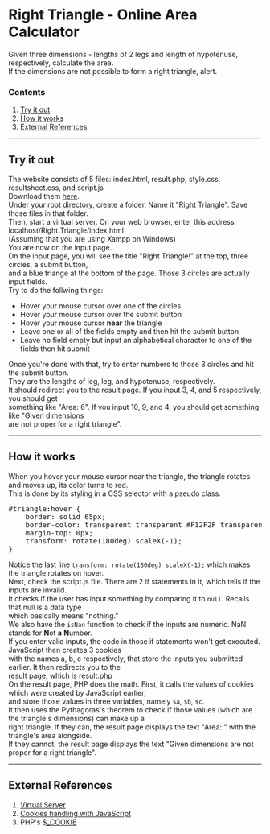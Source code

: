 <html lang="en-US">
    <head>
        <meta charset="utf-8" />
    </head>
    <body>
        <h1>Right Triangle - Online Area Calculator</h1>
        <p>
        Given three dimensions - lengths of 2 legs and length of hypotenuse, respectively,  calculate the area. <br/>
        If the dimensions are not possible to form a right triangle, alert. <br/>
        <h3>Contents</h3>
        <ol>
            <li><a href="#content-1">Try it out</a></li>
            <li><a href="#content-2">How it works</a></li>
            <li><a href="#content-3">External References</a></li>
        </ol>
        <hr/>
        <h2 id="content-1">Try it out</h2>
        <p>
        The website consists of 5 files: index.html, result.php, style.css, resultsheet.css, and script.js <br/>
        Download them <a href="https://github.com/nhduong0133/right-triangle-calculator/releases" target="_blank">here</a>. <br/>
        Under your root directory, create a folder. Name it "Right Triangle". Save those files in that folder. <br/>
        Then, start a virtual server. On your web browser, enter this address: localhost/Right Triangle/index.html <br/>
        (Assuming that you are using Xampp on Windows) <br/>
        You are now on the input page. <br/>
        On the input page, you will see the title "Right Triangle!" at the top, three circles, a submit button, <br/>
        and a blue triange at the bottom of the page. Those 3 circles are actually input fields.<br/>
        Try to do the follwing things: <br/>
        <ul>
            <li>Hover your mouse cursor over one of the circles</li>
            <li>Hover your mouse cursor over the submit button</li>
            <li>Hover your mouse cursor <b>near</b> the triangle</li>
            <li>Leave one or all of the fields empty and then hit the submit button</li>
            <li>Leave no field empty but input an alphabetical character to one of the fields then hit submit</li>
        </ul>
        Once you're done with that, try to enter numbers to those 3 circles and hit the submit button. <br/>
        They are the lengths of leg, leg, and hypotenuse, respectively. <br/>
        It should redirect you to the result page. If you input 3, 4, and 5 respectively, you should get <br/>
        something like "Area: 6". If you input 10, 9, and 4, you should get something like "Given dimensions <br/>
        are not proper for a right triangle".
        </p>
        <hr/>
        <h2 id="content-2">How it works</h2>
        <p>
        When you hover your mouse cursor near the triangle, the triangle rotates and moves up, its color turns to red. <br/>
        This is done by its styling in a CSS selector with a pseudo class. <br/>
<pre>
#triangle:hover {
    border: solid 65px;
    border-color: transparent transparent #F12F2F transparent;
    margin-top: 0px;
    transform: rotate(180deg) scaleX(-1);
}
</pre>
        Notice the last line <code>transform: rotate(180deg) scaleX(-1);</code> which makes the triangle rotates on hover. <br/>
        Next, check the script.js file. There are 2 if statements in it, which tells if the inputs are invalid. <br/>
        It checks if the user has input something by comparing it to <code>null</code>. Recalls that null is a data type <br/>
        which basically means "nothing." <br/>
        We also have the <code>isNan</code> function to check if the inputs are numeric. NaN stands for <b>N</b>ot <b>a</b> <b>N</b>umber. <br/>
        If you enter valid inputs, the code in those if statements won't get executed. JavaScript then creates 3 cookies <br/>
        with the names a, b, c respectively, that store the inputs you submitted earlier. It then redirects you to the <br/>
        result page, which is result.php <br/>
        On the result page, PHP does the math. First, it calls the values of cookies which were created by JavaScript earlier, <br/>
        and store those values in three variables, namely <code>$a</code>, <code>$b</code>, <code>$c</code>. <br/>
        It then uses the Pythagoras's theorem to check if those values (which are the triangle's dimensions) can make up a <br/>
        right triangle. If they can, the result page displays the text "Area: " with the triangle's area alongside. <br/>
        If they cannot, the result page displays the text "Given dimensions are not proper for a right triangle". <br/>
        </p>
        <hr/>
        <h2 id="content-3">External References</h2>
        <p>
            <ol>
                <li><a href="https://github.com/nhduong0133/passwordform-demo#content-1" target="_blank">Virtual Server</a></li>
                <li><a href="https://www.w3schools.com/js/js_cookies.asp" target="_blank">Cookies handling with JavaScript</a></li>
                <li>PHP's <a href="http://php.net/manual/en/reserved.variables.cookies.php" target="_blank">$_COOKIE</a></li>
            </ol>
        </p>
    </body>
</html>
